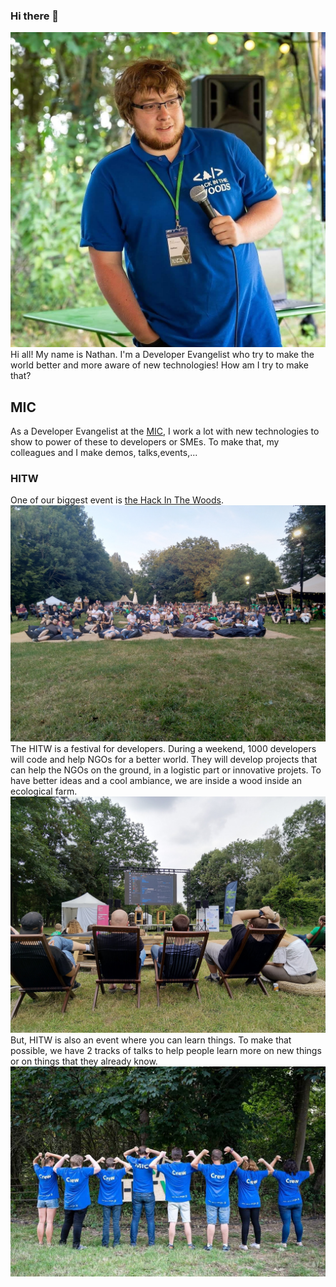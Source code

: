 ### Hi there 👋
![A picture of myself](https://github.com/thelittlewozniak/thelittlewozniak/blob/master/FB_IMG_1565035306465.jpg)
Hi all! My name is Nathan. I'm a Developer Evangelist who try to make the world better and more aware of new technologies!
How am I try to make that?

## MIC
As a Developer Evangelist at the [MIC](mic-belgique.be), I work a lot with new technologies to show to power of these to developers or SMEs.
To make that, my colleagues and I make demos, talks,events,... 
### HITW
One of our biggest event is [the Hack In The Woods](hackinthewoods.be).
![The first day of HITW](https://github.com/thelittlewozniak/thelittlewozniak/blob/master/IMG_20190801_210554.jpg)
The HITW is a festival for developers. During a weekend, 1000 developers will code and help NGOs for a better world. 
They will develop projects that can help the NGOs on the ground, in a logistic part or innovative projets. 
To have better ideas and a cool ambiance, we are inside a wood inside an ecological farm.
![talks at HITW](https://github.com/thelittlewozniak/thelittlewozniak/blob/master/IMG_20190803_155706.jpg)
But, HITW is also an event where you can learn things. To make that possible, we have 2 tracks of talks to help people learn more on new things or on things that they already know.
![The team behing HITW](https://github.com/thelittlewozniak/thelittlewozniak/blob/master/FB_IMG_1565632735952.jpg)
<!--
**thelittlewozniak/thelittlewozniak** is a ✨ _special_ ✨ repository because its `README.md` (this file) appears on your GitHub profile.
Here are some ideas to get you started:

- 🔭 I’m currently working on ...
- 🌱 I’m currently learning ...
- 👯 I’m looking to collaborate on ...
- 🤔 I’m looking for help with ...
- 💬 Ask me about ...
- 📫 How to reach me: ...
- 😄 Pronouns: ...
- ⚡ Fun fact: ...
-->
